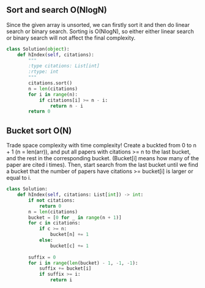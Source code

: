 ## Sort and search O(NlogN)
Since the given array is unsorted, we can firstly sort it and then do linear search or binary search. Sorting is O(NlogN), so either either linear search or binary search will not affect the final complexity.
```Python
class Solution(object):
    def hIndex(self, citations):
        """
        :type citations: List[int]
        :rtype: int
        """
        citations.sort()
        n = len(citations)
        for i in range(n):
            if citations[i] >= n - i:
                return n - i
        return 0

```

## Bucket sort O(N)
Trade space complexity with time complexity! Create a buckted from 0 to n + 1 (n = len(arr)), and put all papers with citations >= n to the last bucket, and the rest in the corresponding bucket. (Bucket[i] means how many of the paper are cited i times). Then, start search from the last bucket until we find a bucket that the number of papers have citations >= bucket[i] is larger or equal to i.
```Python
class Solution:
    def hIndex(self, citations: List[int]) -> int:
        if not citations:
            return 0
        n = len(citations)
        bucket = [0 for _ in range(n + 1)]
        for c in citations:
            if c >= n:
                bucket[n] += 1 
            else:
                bucket[c] += 1 
        
        suffix = 0
        for i in range(len(bucket) - 1, -1, -1):
            suffix += bucket[i]
            if suffix >= i:
                return i

```

